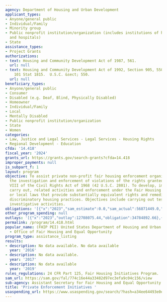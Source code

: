 ```yaml
---
agency: Department of Housing and Urban Development
applicant_types:
- Anyone/general public
- Individual/Family
- Minority group
- Public nonprofit institution/organization (includes institutions of higher education
  and hospitals)
- State
assistance_types:
- Project Grants
authorizations:
- text: Housing and Community Development Act of 1987, 561.
  url: null
- text: Housing and Community Development Act of 1992, Section 905, 550. Pub. L. 102-550,
    101 Stat 1815.  U.S.C. &sect; 550.
  url: null
beneficiary_types:
- Anyone/general public
- Consumer
- Disabled (e.g. Deaf, Blind, Physically Disabled)
- Homeowner
- Individual/Family
- Local
- Mentally Disabled
- Public nonprofit institution/organization
- State
- Women
categories:
- Law, Justice and Legal Services - Legal Services - Housing Rights
- Regional Development - Education
cfda: '14.418'
fiscal_year: '2024'
grants_url: https://grants.gov/search-grants?cfda=14.418
improper_payments: null
is_subpart_f: 1
layout: program
objective: To assist private non-profit fair housing enforcement organizations in
  the investigation and enforcement of violations of the rights granted under title
  VIII of the Civil Rights Act of 1968 (42 U.S.C. 2801). To develop, implement, and
  carry out, related activities and enforcement under the Fair Housing Act or State
  or local laws that provide substantially equivalent rights and remedies for alleged
  discriminatory housing practices. Objectives include carrying out testing and other
  investigative activities.
obligations: '[{"x":"2023","sam_estimate":0.0,"sam_actual":56871449.0,"usa_spending_actual":56409029.59},{"x":"2024","sam_estimate":0.0,"sam_actual":24779250.0,"usa_spending_actual":24395900.54},{"x":"2025","sam_estimate":0.0,"sam_actual":42300000.0,"usa_spending_actual":10856025.93}]'
other_program_spending: null
outlays: '[{"x":"2023","outlay":12708075.44,"obligation":34784892.66},{"x":"2024","outlay":1523435.33,"obligation":23919250.0},{"x":"2025","outlay":0.0,"obligation":0.0}]'
permalink: /program/14.418.html
popular_name: (FHIP PEI) United States Department of Housing and Urban Development
  - Office of Fair Housing and Equal Opportunity
program_type: assistance_listing
results:
- description: No data available. No data available
  year: '2016'
- description: No data available.
  year: '2017'
- description: No data available
  year: '2019'
rules_regulations: 24 CFR Part 125, Fair Housing Initiatives Program.
sam_url: https://sam.gov/fal/774c16e44a33482d97ec3efa9c04c156/view
sub-agency: Assistant Secretary for Fair Housing and Equal Opportunity
title: 'Private Enforcement Initiatives '
usaspending_url: https://www.usaspending.gov/search/?hash=a34ee64493e0ec44b0c222ccf35939ca
---
```

